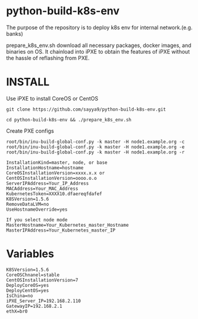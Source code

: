 # python-build-k8s-env

The purpose of the repository is to deploy k8s env for internal network.(e.g. banks)

prepare_k8s_env.sh download all necessary packages, docker images, and binaries on OS. It chainload into iPXE to obtain the features of iPXE without the hassle of reflashing from PXE.


INSTALL
=======

Use iPXE to install CoreOS or CentOS
```
git clone https://github.com/sayya9/python-build-k8s-env.git

cd python-build-k8s-env && ./prepare_k8s_env.sh
```
 
Create PXE configs
```
root/bin/inu-build-global-conf.py -k master -H node1.example.org -c
root/bin/inu-build-global-conf.py -k master -H node1.example.org -e
root/bin/inu-build-global-conf.py -k master -H node1.example.org -r
```

```
InstallationKind=master, node, or base
InstallationHostname=hostname
CoreOSInstallationVersion=xxxx.x.x or CentOSInstallationVersion=oooo.o.o
ServerIPAddress=Your_IP_Address
MACAddress=Your_MAC_Address
KubernetesToken=XXXX10.dfaereqfdafef
K8SVersion=1.5.6
RemoveDataLVM=no
UseHostnameOverride=yes

If you select node mode
MasterHostname=Your_Kubernetes_master_Hostname
MasterIPAddress=Your_Kubernetes_master_IP
```

Variables
=======

```
K8SVersion=1.5.6
CoreOSChnanel=stable
CentOSInstallationVersion=7
DeployCoreOS=yes
DeployCentOS=yes
IsChina=no
iPXE_Server_IP=192.168.2.110
GatewayIP=192.168.2.1
ethX=br0
```
